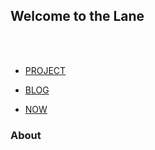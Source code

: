 ## Welcome to the Lane
<br/><br/>
- [PROJECT](project.md)

- [BLOG](blog.md)

- [NOW](now.md)


### About
